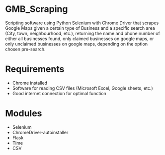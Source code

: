 # GMB_Scraping

Scripting software using Python Selenium with Chrome Driver that scrapes Google Maps given a certain type of Business and a specific search area (City, town, neighbourhood, etc.), returning the name and phone number of either all businesses found, only claimed businesses on google maps, or only unclaimed businesses on google maps, depending on the option chosen pre-search.

# Requirements

- Chrome installed
- Software for reading CSV files (Microsoft Excel, Google sheets, etc.)
- Good internet connection for optimal function

# Modules 

- Selenium
- ChromeDriver-autoinstaller
- Flask 
- Time
- CSV
